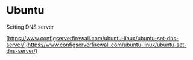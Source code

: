 # Ubuntu

Setting DNS server

[https://www.configserverfirewall.com/ubuntu-linux/ubuntu-set-dns-server/](https://www.configserverfirewall.com/ubuntu-linux/ubuntu-set-dns-server/)

